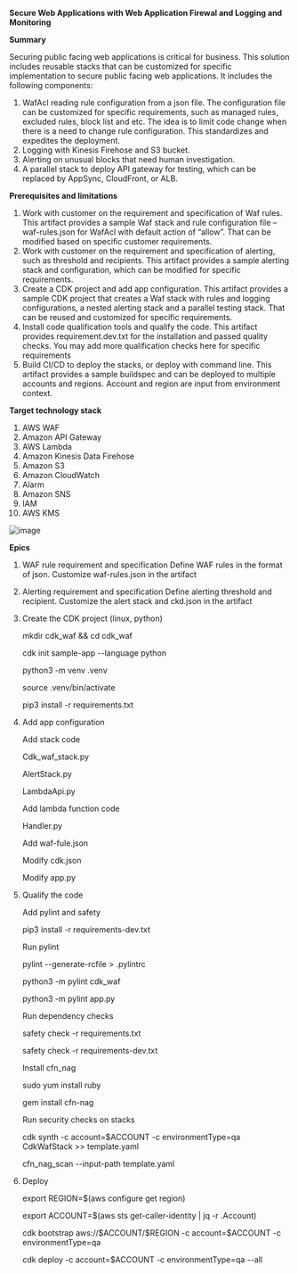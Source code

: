 **Secure Web Applications with Web Application Firewal and Logging and Monitoring**

**Summary**

Securing public facing web applications is critical for business. 
This solution includes reusable stacks that can be customized for specific implementation to secure public facing web applications. It includes the following components: 
1) WafAcl reading rule configuration from a json file. The configuration file can be customized for specific requirements, such as managed rules, excluded rules, block list and etc. The idea is to limit code change when there is a need to change rule configuration. This standardizes and expedites the deployment. 
2) Logging with Kinesis Firehose and S3 bucket. 
3) Alerting on unusual blocks that need human investigation. 
4) A parallel stack to deploy API gateway for testing, which can be replaced by AppSync, CloudFront, or ALB.

**Prerequisites and limitations**

1)	Work with customer on the requirement and specification of Waf rules. This artifact provides a sample Waf stack and rule configuration file – waf-rules.json for WafAcl with default action of “allow”. That can be modified based on specific customer requirements. 
2)	Work with customer on the requirement and specification of alerting, such as threshold and recipients. This artifact provides a sample alerting stack and configuration, which can be modified for specific requirements.
3)	Create a CDK project and add app configuration. This artifact provides a sample CDK project that creates a Waf stack with rules and logging configurations, a nested alerting stack and a parallel testing stack. That can be reused and customized for specific requirements.
4)	Install code qualification tools and qualify the code. This artifact provides requirement.dev.txt for the installation and passed quality checks. You may add more qualification checks here for specific requirements
5)	Build CI/CD to deploy the stacks, or deploy with command line. This artifact provides a sample buildspec and can be deployed to multiple accounts and regions. Account and region are input from environment context.

**Target technology stack**
1) AWS WAF
2) Amazon API Gateway
3) AWS Lambda
4) Amazon Kinesis Data Firehose
5) Amazon S3
6) Amazon CloudWatch
7) Alarm
9) Amazon SNS
10) IAM
11) AWS KMS

![image](https://drawio.corp.amazon.com/)

**Epics**
1) WAF rule requirement and specification
    Define WAF rules in the format of json. Customize waf-rules.json in the artifact

2) Alerting requirement and specification
    Define alerting threshold and recipient. Customize the alert stack and ckd.json in the artifact

3) Create the CDK project (linux, python)

    mkdir cdk_waf && cd cdk_waf

    cdk init sample-app --language python

    python3 -m venv .venv

    source .venv/bin/activate

    pip3 install -r requirements.txt

4) Add app configuration

    Add stack code

    Cdk_waf_stack.py

    AlertStack.py

    LambdaApi.py

    Add lambda function code

    Handler.py

    Add waf-fule.json

    Modify cdk.json

    Modify app.py

5) Qualify the code

    Add pylint and safety

    pip3 install -r requirements-dev.txt

    Run pylint

    pylint --generate-rcfile > .pylintrc

    python3 -m pylint cdk_waf

    python3 -m pylint app.py

    Run dependency checks

    safety check -r requirements.txt

    safety check -r requirements-dev.txt

    Install cfn_nag

    sudo yum install ruby

    gem install cfn-nag

    Run security checks on stacks

    cdk synth -c account=$ACCOUNT -c environmentType=qa  CdkWafStack >> template.yaml

    cfn_nag_scan --input-path template.yaml 

6) Deploy

    export REGION=$(aws configure get region)

    export ACCOUNT=$(aws sts get-caller-identity | jq -r .Account)

    cdk bootstrap aws://\$ACCOUNT/\$REGION -c account=$ACCOUNT -c environmentType=qa

    cdk deploy -c account=$ACCOUNT -c environmentType=qa --all
